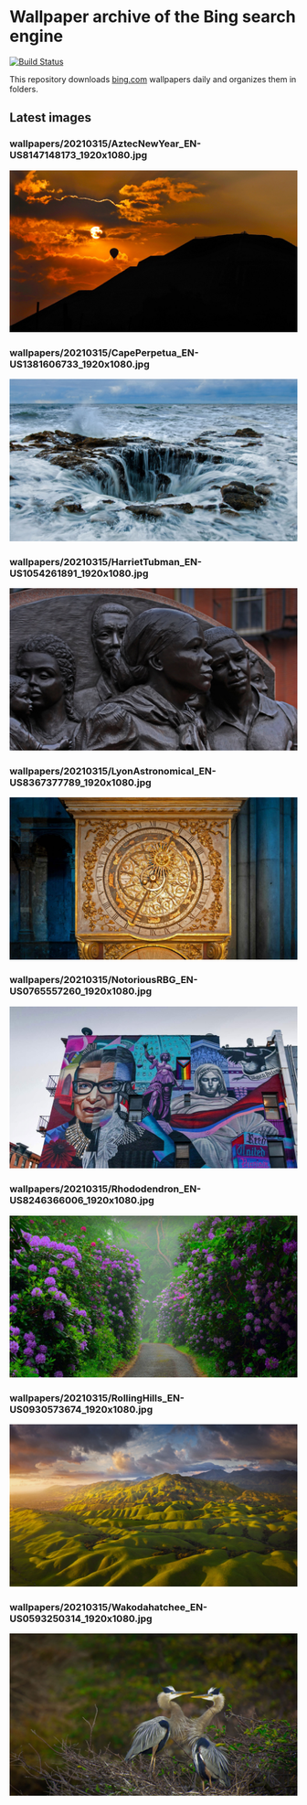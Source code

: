 # Wallpaper archive of the Bing search engine

[![Build Status](https://travis-ci.org/kijart/bing-daily-images-dl.svg?branch=wallpapers)](https://travis-ci.org/kijart/bing-daily-images-dl)

This repository downloads [bing.com](https://www.bing.com) wallpapers daily and organizes them in folders.

## Latest images

<!-- Wallpapers -->

### wallpapers/20210315/AztecNewYear_EN-US8147148173_1920x1080.jpg

![wallpapers/20210315/AztecNewYear_EN-US8147148173_1920x1080.jpg](wallpapers/20210315/AztecNewYear_EN-US8147148173_1920x1080.jpg)

### wallpapers/20210315/CapePerpetua_EN-US1381606733_1920x1080.jpg

![wallpapers/20210315/CapePerpetua_EN-US1381606733_1920x1080.jpg](wallpapers/20210315/CapePerpetua_EN-US1381606733_1920x1080.jpg)

### wallpapers/20210315/HarrietTubman_EN-US1054261891_1920x1080.jpg

![wallpapers/20210315/HarrietTubman_EN-US1054261891_1920x1080.jpg](wallpapers/20210315/HarrietTubman_EN-US1054261891_1920x1080.jpg)

### wallpapers/20210315/LyonAstronomical_EN-US8367377789_1920x1080.jpg

![wallpapers/20210315/LyonAstronomical_EN-US8367377789_1920x1080.jpg](wallpapers/20210315/LyonAstronomical_EN-US8367377789_1920x1080.jpg)

### wallpapers/20210315/NotoriousRBG_EN-US0765557260_1920x1080.jpg

![wallpapers/20210315/NotoriousRBG_EN-US0765557260_1920x1080.jpg](wallpapers/20210315/NotoriousRBG_EN-US0765557260_1920x1080.jpg)

### wallpapers/20210315/Rhododendron_EN-US8246366006_1920x1080.jpg

![wallpapers/20210315/Rhododendron_EN-US8246366006_1920x1080.jpg](wallpapers/20210315/Rhododendron_EN-US8246366006_1920x1080.jpg)

### wallpapers/20210315/RollingHills_EN-US0930573674_1920x1080.jpg

![wallpapers/20210315/RollingHills_EN-US0930573674_1920x1080.jpg](wallpapers/20210315/RollingHills_EN-US0930573674_1920x1080.jpg)

### wallpapers/20210315/Wakodahatchee_EN-US0593250314_1920x1080.jpg

![wallpapers/20210315/Wakodahatchee_EN-US0593250314_1920x1080.jpg](wallpapers/20210315/Wakodahatchee_EN-US0593250314_1920x1080.jpg)

